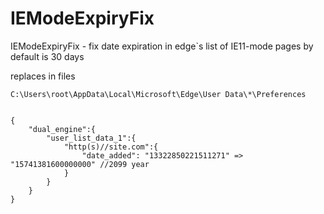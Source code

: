 # IEModeExpiryFix
IEModeExpiryFix - fix date expiration in edge`s list of IE11-mode pages
by default is 30 days

replaces in files

	C:\Users\root\AppData\Local\Microsoft\Edge\User Data\*\Preferences


    {
	    "dual_engine":{
		    "user_list_data_1":{
			    "http(s)//site.com":{
				    "date_added": "13322850221511271" => "15741381600000000" //2099 year
			    }
		    }
	    }
    }

